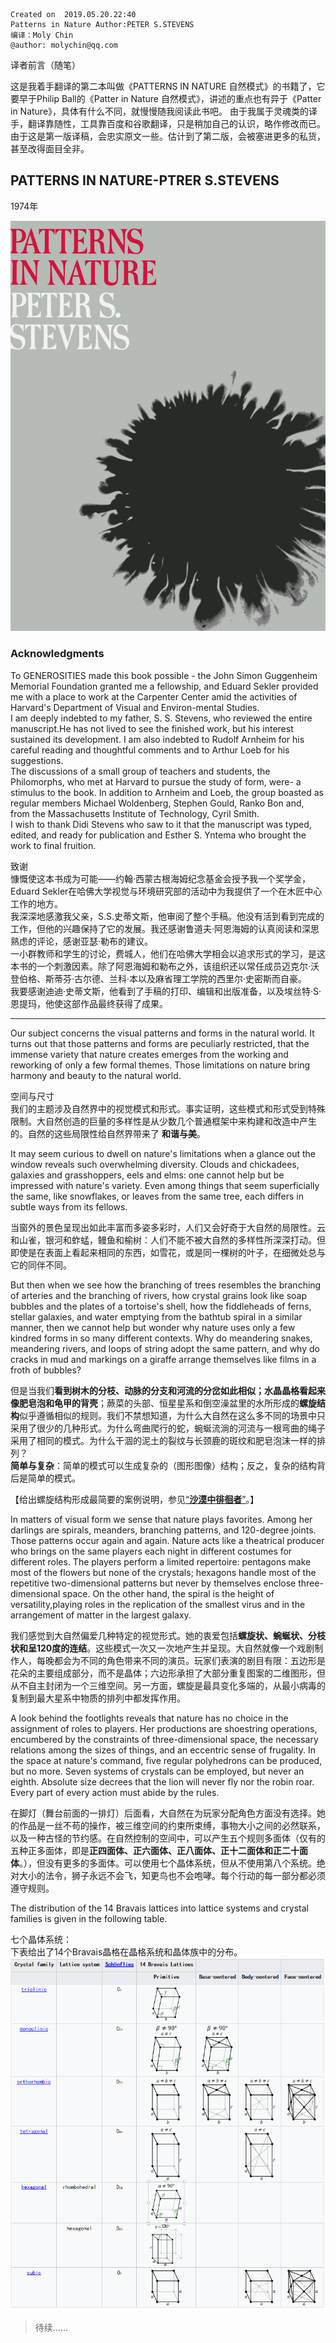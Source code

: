 ```
Created on  2019.05.20.22:40
Patterns in Nature Author:PETER S.STEVENS
编译：Moly Chin
@author: molychin@qq.com
```
译者前言（随笔）

这是我着手翻译的第二本叫做《PATTERNS IN NATURE 自然模式》的书籍了，它要早于Philip Ball的《Patter in Nature 自然模式》，讲述的重点也有异于《Patter in Nature》，具体有什么不同，就慢慢随我阅读此书吧。
由于我属于灵魂类的译手，翻译靠随性，工具靠百度和谷歌翻译，只是稍加自己的认识，略作修改而已。由于这是第一版译稿，会忠实原文一些。估计到了第二版，会被塞进更多的私货，甚至改得面目全非。

## PATTERNS IN NATURE-PTRER S.STEVENS
1974年

![](res/p1/p001.png)

### Acknowledgments
To GENEROSITIES made this book possible - the John Simon Guggenheim Memorial Foundation granted me a fellowship, and Eduard Sekler provided me with a place to work at the Carpenter Center amid the activities of Harvard's Department of Visual and Environ-mental Studies.  
I am deeply indebted to my father, S. S. Stevens, who reviewed the entire manuscript.He has not lived to see the finished work, but his interest sustained its development. I am also indebted to Rudolf Arnheim for his careful reading and thoughtful comments and to Arthur Loeb for his suggestions.  
The discussions of a small group of teachers and students, the Philomorphs, who met at Harvard to pursue the study of form, were- a stimulus to the book. In addition to Arnheim and Loeb, the group boasted as regular members Michael Woldenberg, Stephen Gould, Ranko Bon and, from the Massachusetts Institute of Technology, Cyril Smith.  
I wish to thank Didi Stevens who saw to it that the manuscript was typed, edited, and ready for publication and Esther S. Yntema who brought the work to final fruition.

致谢  
慷慨使这本书成为可能——约翰·西蒙古根海姆纪念基金会授予我一个奖学金，Eduard Sekler在哈佛大学视觉与环境研究部的活动中为我提供了一个在木匠中心工作的地方。  
我深深地感激我父亲，S.S.史蒂文斯，他审阅了整个手稿。他没有活到看到完成的工作，但他的兴趣保持了它的发展。我还感谢鲁道夫·阿恩海姆的认真阅读和深思熟虑的评论，感谢亚瑟·勒布的建议。  
一小群教师和学生的讨论，费城人，他们在哈佛大学相会以追求形式的学习，是这本书的一个刺激因素。除了阿恩海姆和勒布之外，该组织还以常任成员迈克尔·沃登伯格、斯蒂芬·古尔德、兰科·本以及麻省理工学院的西里尔·史密斯而自豪。  
我要感谢迪迪·史蒂文斯，他看到了手稿的打印、编辑和出版准备，以及埃丝特·S·恩提玛，他使这部作品最终获得了成果。

----
Our subject concerns the visual patterns and forms in the natural world. It turns out that those  patterns and forms are peculiarly restricted, that the immense variety that nature creates emerges from the working and reworking of only a few formal themes. Those limitations on nature bring harmony and beauty to the natural world.

空间与尺寸  
我们的主题涉及自然界中的视觉模式和形式。事实证明，这些模式和形式受到特殊限制。大自然创造的巨量的多样性是从少数几个普通框架中来构建和改造中产生的。自然的这些局限性给自然界带来了 **和谐与美**。

It may seem curious to dwell on nature's limitations when a glance out the window reveals such overwhelming diversity. Clouds and chickadees, galaxies and grasshoppers, eels and elms: one cannot help but be impressed with nature's variety. Even among things that seem superficially the same, like snowflakes, or leaves from the same tree, each differs in subtle ways from its fellows.

当窗外的景色呈现出如此丰富而多姿多彩时，人们又会好奇于大自然的局限性。云和山雀，银河和蚱蜢，鳗鱼和榆树：人们不能不被大自然的多样性所深深打动。但即使是在表面上看起来相同的东西，如雪花，或是同一棵树的叶子，在细微处总与它的同伴不同。

But then when we see how the branching of trees resembles the branching of arteries and the branching of rivers, how crystal grains look like soap bubbles and the plates of a tortoise's shell, how the fiddleheads of ferns, stellar galaxies, and water emptying from the bathtub spiral in a similar manner, then we cannot help but wonder why nature uses only a few kindred forms in so many different contexts. Why do meandering snakes, meandering rivers, and loops of string adopt the same pattern, and why do cracks in mud and markings on a giraffe arrange themselves like films in a froth of bubbles?

但是当我们**看到树木的分枝、动脉的分支和河流的分岔如此相似；水晶晶格看起来像肥皂泡和龟甲的背壳**；蕨菜的头部、恒星星系和倒空澡盆里的水所形成的**螺旋结构**似乎遵循相似的规则。我们不禁想知道，为什么大自然在这么多不同的场景中只采用了很少的几种形式。为什么弯曲爬行的蛇，蜿蜒流淌的河流与一根弯曲的绳子采用了相同的模式。为什么干涸的泥土的裂纹与长颈鹿的斑纹和肥皂泡沫一样的排列？  
**简单与复杂**：简单的模式可以生成复杂的（图形图像）结构；反之，复杂的结构背后是简单的模式。

【给出螺旋结构形成最简要的案例说明，参见[“**沙漠中徘徊者**”](Moly_NaturePatterns_footmark.md)。】

In matters of visual form we sense that nature plays favorites. Among her darlings are spirals, meanders, branching patterns, and 120-degree joints. Those patterns occur again and again. Nature acts like a theatrical producer who brings on the same players each night in different costumes for different roles. The players perform a limited repertoire: pentagons make most of the flowers but none of the crystals; hexagons handle most of the repetitive two-dimensional patterns but never by themselves enclose three-dimensional space. On the other hand, the spiral is the height of versatility,playing roles in the replication of the smallest virus and in the arrangement of matter in the largest galaxy.

我们感觉到大自然偏爱几种特定的视觉形式。她的衷爱包括**螺旋状、蜿蜒状、分枝状和呈120度的连结**。这些模式一次又一次地产生并呈现。大自然就像一个戏剧制作人，每晚都会为不同的角色带来不同的演员。玩家们表演的剧目有限：五边形是花朵的主要组成部分，而不是晶体；六边形承担了大部分重复图案的二维图形，但从不自主封闭为一个三维空间。另一方面，螺旋是最具变化多端的，从最小病毒的复制到最大星系中物质的排列中都发挥作用。

A look behind the footlights reveals that nature has no choice in the assignment of roles to players. Her productions are shoestring operations, encumbered by the constraints of three-dimensional space, the necessary relations among the sizes of things, and an eccentric sense of frugality. In the space at nature's command, five regular polyhedrons can be produced, but no more. Seven systems of crystals can be employed, but never an eighth. Absolute size decrees that the lion will never fly nor the robin roar. Every part of every action must abide by the rules.

在脚灯（舞台前面的一排灯）后面看，大自然在为玩家分配角色方面没有选择。她的作品是一丝不苟的操作，被三维空间的约束所束缚，事物大小之间的必然联系，以及一种古怪的节约感。在自然控制的空间中，可以产生五个规则多面体（仅有的五种正多面体，即是**正四面体、正六面体、正八面体、正十二面体和正二十面体**。），但没有更多的多面体。可以使用七个晶体系统，但从不使用第八个系统。绝对大小的法令，狮子永远不会飞，知更鸟也不会咆哮。每个行动的每一部分都必须遵守规则。

The distribution of the 14 Bravais lattices into lattice systems and crystal families is given in the following table.

七个晶体系统：  
下表给出了14个Bravais晶格在晶格系统和晶体族中的分布。
![](res/p1/p002.png)



>待续......
